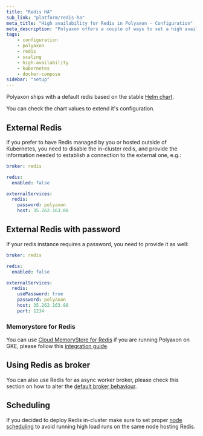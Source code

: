 ```yaml
---
title: "Redis HA"
sub_link: "platform/redis-ha"
meta_title: "High availability for Redis in Polyaxon - Configuration"
meta_description: "Polyaxon offers a couple of ways to set a high available redis instances."
tags:
    - configuration
    - polyaxon
    - redis
    - scaling
    - high-availability
    - kubernetes
    - docker-compose
sidebar: "setup"
---
```


Polyaxon ships with a default redis based on the stable [Helm chart](https://github.com/helm/charts/tree/master/stable/redis).

You can check the chart values to extend it's configuration.

## External Redis

If you prefer to have Redis managed by you or hosted outside of Kubernetes, 
you need to disable the in-cluster redis, and provide the information needed to establish a connection to the external one, e.g.:


```yaml
broker: redis

redis:
  enabled: false

externalServices:
  redis:
    password: polyaxon
    host: 35.262.163.88
```

## External Redis with password

If your redis instance requires a password, you need to provide it as well:


```yaml
broker: redis

redis:
  enabled: false

externalServices:
  redis:
    usePassword: true
    password: polyaxon
    host: 35.262.163.88
    port: 1234
```


### Memorystore for Redis

You can use [Cloud MemoryStore for Redis](https://cloud.google.com/memorystore/) if you are running Polyaxon on GKE, 
please follow this [integration guide](/integrations/redis/).

## Using Redis as broker

You can also use Redis for as async worker broker, please check this section on how to alter the [default broker behaviour](/configuration/broker/).

## Scheduling

If you decided to deploy Redis in-cluster make sure to set proper [node scheduling](/configuration/custom-node-scheduling/) 
to avoid running high load runs on the same node hosting Redis.
